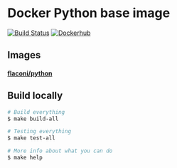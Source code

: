 # Docker Python base image

[![Build Status](https://travis-ci.com/Flaconi/docker-python.svg?branch=master)](https://travis-ci.com/Flaconi/docker-python)
[![Dockerhub](https://img.shields.io/badge/dockerhub-python-blue.svg)](https://hub.docker.com/r/flaconi/python)

## Images

#### [flaconi/python](https://hub.docker.com/r/flaconi/python/tags)


## Build locally

```bash
# Build everything
$ make build-all

# Testing everything
$ make test-all

# More info about what you can do
$ make help
```
